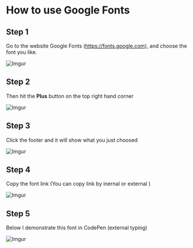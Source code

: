 # How to use Google Fonts

## Step 1
Go to the website Google Fonts (<https://fonts.google.com>), and choose the font you like.

![Imgur](https://i.imgur.com/HMEB6Jw.png )
## Step 2 
Then hit the **Plus** button on the top right hand corner

![Imgur](https://i.imgur.com/8Q6iGO1.png )
## Step 3
Click the footer and it will show what you just choosed

![Imgur](https://i.imgur.com/VVXcKvt.png )
## Step 4
Copy the font link (You can copy link by inernal or external )

![Imgur](https://i.imgur.com/DZM43bU.png )
## Step 5 
Below I demonstrate this font in CodePen (external typing)

![Imgur](https://i.imgur.com/lEy1PFO.png )